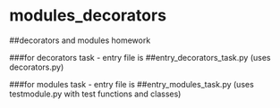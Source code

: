 # modules_decorators

##decorators and modules homework

###for decorators task - entry file is ##entry_decorators_task.py (uses decorators.py)

###for modules task - entry file is ##entry_modules_task.py (uses testmodule.py with test functions and classes)
